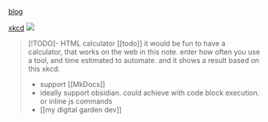 
[blog](https://blog.danslimmon.com/2023/05/08/dont-fix-it-just-because-its-technical-debt)

[xkcd](https://xkcd.com/1205/)
![](https://imgs.xkcd.com/comics/is_it_worth_the_time.png)

> [!TODO]- HTML calculator
> [[todo]] it would be fun to have a calculator, that works on the web in this note. enter how often you use a tool, and time estimated to automate. and it shows a result based on this xkcd. 
> - support [[MkDocs]]
> - ideally support obsidian. could achieve with code block execution. or inline js commands
> - [[my digital garden dev]]